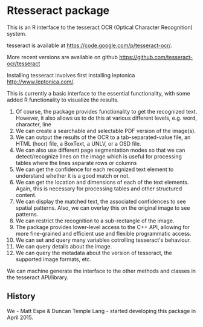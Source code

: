 # Rtesseract package

This is an R interface to the tesseract OCR (Optical Character Recognition) system.

tesseract is available at https://code.google.com/p/tesseract-ocr/.

More recent versions are available on github
  https://github.com/tesseract-ocr/tesseract

Installing tesseract involves first installing leptonica
http://www.leptonica.com/.

This is currently a basic interface to the essential functionality, with some
added R functionality to visualize the results.

1. Of course, the package provides functionality to get the recognized text.
However, it also allows us to do this at various different levels, e.g.
word, character, line
3. We can create a searchable and selectable PDF version of the image(s).
3. We can output the results of the OCR to a tab-separated-value file, an HTML (hocr) file, a BoxText, a UNLV, or a OSD file.
2. We can also use different page segmentation modes so that we can detect/recognize
lines on the image which is useful for processing tables where the lines separate
rows or columns
3. We can get the confidence for each recognized text element to understand whether it is 
  a good match or not.
3. We can get the location and dimensions of each of the text elements. Again, this is 
 necessary for processing tables and other structured content.
3. We can display the matched text, the associated confidences to see spatial patterns.
 Also, we can overlay this on the original image to see patterns.
3. We can restrict the recognition to a sub-rectangle of the image.
3. The package provides lower-level access to the C++ API, allowing for more fine-grained and efficient
 use and flexible programmatic access.
3. We can set and query many variables cotrolling tesseract's behaviour.
3. We can query details about the image.
3. We can query the metadata about the version of tesseract, the supported image formats, etc.



We can machine generate the interface to the other methods and classes in the tesseract API/library.


## History
We - Matt Espe & Duncan Temple Lang - started developing this package in April 2015.



